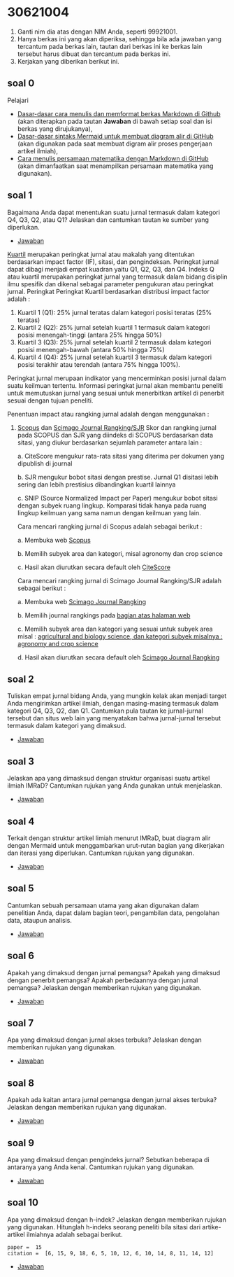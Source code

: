 # 30621004
1. Ganti nim dia atas dengan NIM Anda, seperti 99921001.
2. Hanya berkas ini yang akan diperiksa, sehingga bila ada jawaban yang tercantum pada berkas lain, tautan dari berkas ini ke berkas lain tersebut harus dibuat dan tercantum pada berkas ini.
3. Kerjakan yang diberikan berikut ini.


## soal 0
Pelajari
+ [Dasar-dasar cara menulis dan memformat berkas Markdown di Github](https://docs.github.com/en/get-started/writing-on-github/getting-started-with-writing-and-formatting-on-github/basic-writing-and-formatting-syntax)<br>(akan diterapkan pada tautan **Jawaban** di bawah setiap soal dan isi berkas yang dirujukanya),
+ [Dasar-dasar sintaks Mermaid untuk membuat diagram alir di GitHub](https://mermaid-js.github.io/mermaid/#/flowchart)<br>
(akan digunakan pada saat membuat digram alir proses pengerjaan artikel ilmiah),
+ [Cara menulis persamaan matematika dengan Markdown di GitHub](https://docs.github.com/en/get-started/writing-on-github/working-with-advanced-formatting/writing-mathematical-expressions)<br>
(akan dimanfaatkan saat menampilkan persamaan matematika yang digunakan).


## soal 1
Bagaimana Anda dapat menentukan suatu jurnal termasuk dalam kategori Q4, Q3, Q2, atau Q1? Jelaskan dan cantumkan tautan ke sumber yang diperlukan.

+ [Jawaban]()

[Kuartil](https://www.linkedin.com/pulse/whats-journal-quartile-rankings-research-dr-koshal-k-bagelu-) merupakan peringkat jurnal atau makalah yang ditentukan    berdasarkan impact factor (IF), sitasi, dan pengindeksan. Peringkat jurnal dapat dibagi menjadi empat kuadran yaitu Q1, Q2, Q3, dan Q4. Indeks Q atau kuartil merupakan peringkat jurnal yang termasuk dalam bidang disiplin ilmu spesifik dan dikenal sebagai parameter pengukuran atau peringkat jurnal. Peringkat Peringkat Kuartil berdasarkan distribusi impact factor adalah : 

  1.	Kuartil 1 (Q1): 25% jurnal teratas dalam kategori posisi teratas (25% teratas)
  2.	Kuartil 2 (Q2): 25% jurnal setelah kuartil 1 termasuk dalam kategori posisi menengah-tinggi (antara 25% hingga 50%)
  3.	Kuartil 3 (Q3): 25% jurnal setelah kuartil 2 termasuk dalam kategori posisi menengah-bawah (antara 50% hingga 75%)
  4.	Kuartil 4 (Q4): 25% jurnal setelah kuartil 3 termasuk dalam kategori posisi terakhir atau terendah (antara 75% hingga 100%).

Peringkat jurnal merupaan indikator yang mencerminkan posisi jurnal dalam suatu keilmuan tertentu. Informasi peringkat jurnal akan membantu peneliti untuk memutuskan jurnal yang sesuai untuk menerbitkan artikel di penerbit sesuai dengan tujuan peneliti.  

Penentuan impact atau rangking jurnal adalah dengan menggunakan :
1. [Scopus](https://www.scopus.com/) dan [Scimago Journal Rangking/SJR](https://www.scimagojr.com/)
   Skor dan rangking jurnal pada SCOPUS dan SJR yang diindeks di SCOPUS berdasarkan data sitasi, yang diukur berdasarkan sejumlah parameter antara lain :
  
   a. CiteScore mengukur rata-rata sitasi yang diterima per dokumen yang dipublish di journal
   
   b. SJR mengukur bobot sitasi dengan prestise. Jurnal Q1 disitasi lebih sering dan lebih prestisius dibandingkan kuartil lainnya
   
   c. SNIP (Source Normalized Impact per Paper) mengukur bobot sitasi dengan subyek ruang lingkup. Komparasi tidak hanya pada ruang lingkup keilmuan yang sama namun      dengan keilmuan yang lain. 

   Cara mencari rangking jurnal di Scopus adalah sebagai berikut :

   a. Membuka web [Scopus](https://www.scopus.com/sources)
   
   b. Memilih subyek area dan kategori, misal agronomy dan crop science 
   
   c. Hasil akan diurutkan secara default oleh [CiteScore](https://www.scopus.com/sources.uri)

   Cara mencari rangking jurnal di Scimago Journal Rangking/SJR adalah sebagai berikut :
   
   a. Membuka web [Scimago Journal Rangking](https://www.scimagojr.com/index.php)
   
   b. Memilih journal rangkings pada [bagian atas halaman web](https://www.scimagojr.com/journalrank.php)
   
   c. Memilih subyek area dan kategori yang sesuai untuk subyek area misal : [agricultural and biology science, dan kategori subyek misalnya : agronomy and crop science](https://www.scimagojr.com/journalrank.php?area=1100&category=1102)
   
   d. Hasil akan diurutkan secara default oleh [Scimago Journal Rangking](https://www.scimagojr.com/journalrank.php?category=1102&area=1100&min=0&min_type=cd)



## soal 2
Tuliskan empat jurnal bidang Anda, yang mungkin kelak akan menjadi target Anda mengirimkan artikel ilmiah, dengan masing-masing termasuk dalam kategori Q4, Q3, Q2, dan Q1. Cantumkan pula tautan ke jurnal-jurnal tersebut dan situs web lain yang menyatakan bahwa jurnal-jurnal tersebut termasuk dalam kategori yang dimaksud.

+ [Jawaban]()


## soal 3
Jelaskan apa yang dimasksud dengan struktur organisasi suatu artikel ilmiah IMRaD? Cantumkan rujukan yang Anda gunakan untuk menjelaskan.

+ [Jawaban]()


## soal 4
Terkait dengan struktur artikel limiah menurut IMRaD, buat diagram alir dengan Mermaid untuk menggambarkan urut-rutan bagian yang dikerjakan dan iterasi yang diperlukan. Cantumkan rujukan yang digunakan.

+ [Jawaban]()


## soal 5
Cantumkan sebuah persamaan utama yang akan digunakan dalam penelitian Anda, dapat dalam bagian teori, pengambilan data, pengolahan data, ataupun analisis.

+ [Jawaban]()


## soal 6
Apakah yang dimaksud dengan jurnal pemangsa? Apakah yang dimaksud dengan penerbit pemangsa? Apakah perbedaannya dengan jurnal pemangsa? Jelaskan dengan memberikan rujukan yang digunakan.

+ [Jawaban]()


## soal 7
Apa yang dimaksud dengan jurnal akses terbuka? Jelaskan dengan memberikan rujukan yang digunakan.


+ [Jawaban]()


## soal 8
Apakah ada kaitan antara jurnal pemangsa dengan jurnal akses terbuka? Jelaskan dengan memberikan rujukan yang digunakan.

+ [Jawaban]()


## soal 9
Apa yang dimaksud dengan pengindeks jurnal? Sebutkan beberapa di antaranya yang Anda kenal. Cantumkan rujukan yang digunakan.

+ [Jawaban]()


## soal 10
Apa yang dimaksud dengan h-indek? Jelaskan dengan memberikan rujukan yang digunakan. Hitunglah h-indeks seorang peneliti bila sitasi dari artike-artikel ilmiahnya adalah sebagai berikut.

```
paper =  15
citation =  [6, 15, 9, 18, 6, 5, 10, 12, 6, 10, 14, 8, 11, 14, 12] 
```

+ [Jawaban]()
